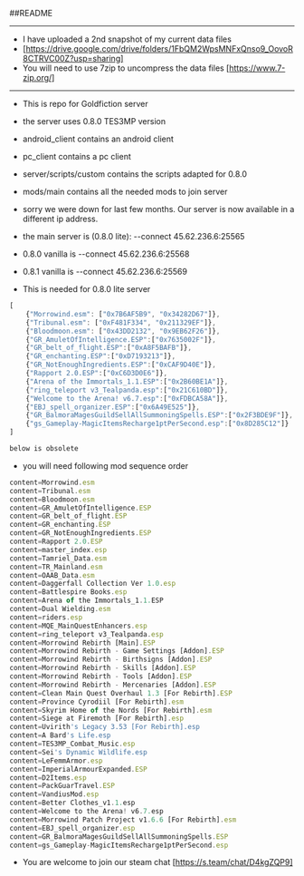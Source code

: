 ##README
***
* I have uploaded a 2nd snapshot of my current data files
* [https://drive.google.com/drive/folders/1FbQM2WpsMNFxQnso9_OovoR8CTRVC00Z?usp=sharing]
* You will need to use 7zip to uncompress the data files [https://www.7-zip.org/]
***
* This is repo for Goldfiction server
* the server uses 0.8.0 TES3MP version
* android_client contains an android client
* pc_client contains a pc client
* server/scripts/custom contains the scripts adapted for 0.8.0
* mods/main contains all the needed mods to join server
* sorry we were down for last few months. Our server is now available in a different ip address.
* the main server is (0.8.0 lite): --connect 45.62.236.6:25565
* 0.8.0 vanilla is --connect 45.62.236.6:25568
* 0.8.1 vanilla is --connect 45.62.236.6:25569

* This is needed for 0.8.0 lite server
````javascript
[
    {"Morrowind.esm": ["0x7B6AF5B9", "0x34282D67"]},
    {"Tribunal.esm": ["0xF481F334", "0x211329EF"]},
    {"Bloodmoon.esm": ["0x43DD2132", "0x9EB62F26"]},
    {"GR_AmuletOfIntelligence.ESP":["0x7635002F"]},
    {"GR_belt_of_flight.ESP":["0xA8F5BAFB"]},
    {"GR_enchanting.ESP":["0xD7193213"]},
    {"GR_NotEnoughIngredients.ESP":["0xCAF9D40E"]},
    {"Rapport 2.0.ESP":["0xC6D3D0E6"]},
    {"Arena of the Immortals_1.1.ESP":["0x2B60BE1A"]},
    {"ring_teleport v3_Tealpanda.esp":["0x21C610BD"]},
    {"Welcome to the Arena! v6.7.esp":["0xFDBCA58A"]},
    {"EBJ_spell_organizer.ESP":["0x6A49E525"]},
    {"GR_BalmoraMagesGuildSellAllSummoningSpells.ESP":["0x2F3BDE9F"]},
    {"gs_Gameplay-MagicItemsRecharge1ptPerSecond.esp":["0x8D285C12"]}
]
````

````txt
below is obsolete
````
* you will need following mod sequence order
```javascript
content=Morrowind.esm
content=Tribunal.esm
content=Bloodmoon.esm
content=GR_AmuletOfIntelligence.ESP
content=GR_belt_of_flight.ESP
content=GR_enchanting.ESP
content=GR_NotEnoughIngredients.ESP
content=Rapport 2.0.ESP
content=master_index.esp
content=Tamriel_Data.esm
content=TR_Mainland.esm
content=OAAB_Data.esm
content=Daggerfall Collection Ver 1.0.esp
content=Battlespire Books.esp
content=Arena of the Immortals_1.1.ESP
content=Dual Wielding.esm
content=riders.esp
content=MQE_MainQuestEnhancers.esp
content=ring_teleport v3_Tealpanda.esp
content=Morrowind Rebirth [Main].ESP
content=Morrowind Rebirth - Game Settings [Addon].ESP
content=Morrowind Rebirth - Birthsigns [Addon].ESP
content=Morrowind Rebirth - Skills [Addon].ESP
content=Morrowind Rebirth - Tools [Addon].ESP
content=Morrowind Rebirth - Mercenaries [Addon].ESP
content=Clean Main Quest Overhaul 1.3 [For Rebirth].ESP
content=Province Cyrodiil [For Rebirth].esm
content=Skyrim Home of the Nords [For Rebirth].esm
content=Siege at Firemoth [For Rebirth].esp
content=Uvirith's Legacy 3.53 [For Rebirth].esp
content=A Bard's Life.esp
content=TES3MP_Combat_Music.esp
content=Sei's Dynamic Wildlife.esp
content=LeFemmArmor.esp
content=ImperialArmourExpanded.ESP
content=D2Items.esp
content=PackGuarTravel.ESP
content=VandiusMod.esp
content=Better Clothes_v1.1.esp
content=Welcome to the Arena! v6.7.esp
content=Morrowind Patch Project v1.6.6 [For Rebirth].esm
content=EBJ_spell_organizer.esp
content=GR_BalmoraMagesGuildSellAllSummoningSpells.ESP
content=gs_Gameplay-MagicItemsRecharge1ptPerSecond.esp
```
* You are welcome to join our steam chat [https://s.team/chat/D4kgZQP9]